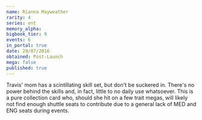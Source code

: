 ```yaml
---
name: Rianna Mayweather
rarity: 4
series: ent
memory_alpha:
bigbook_tier: 9
events: 6
in_portal: true
date: 29/07/2016
obtained: Post-Launch
mega: false
published: true
---
```


Travis' mom has a scintillating skill set, but don't be suckered in. There's no power behind the skills and, in fact, little to no daily use whatsoever. This is a pure collection card who, should she hit on a few trait megas, will likely not find enough shuttle seats to contribute due to a general lack of MED and ENG seats during events.
